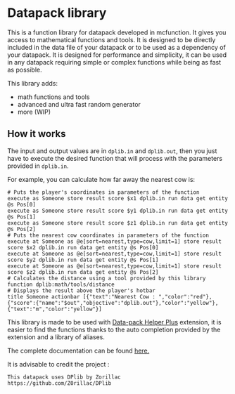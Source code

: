 # Datapack library
This is a function library for datapack developed in mcfunction. It gives you access to mathematical functions and tools. It is designed to be directly included in the data file of your datapack or to be used as a dependency of your datapack. It is designed for performance and simplicity, it can be used in any datapack requiring simple or complex functions while being as fast as possible.

This library adds:
- math functions and tools
- advanced and ultra fast random generator
- more (WIP)

## How it works

The input and output values are in `dplib.in` and `dplib.out`, then you just have to execute the desired function that will process with the parameters provided in `dplib.in`.

For example, you can calculate how far away the nearest cow is:
```mcfunction
# Puts the player's coordinates in parameters of the function
execute as Someone store result score $x1 dplib.in run data get entity @s Pos[0]
execute as Someone store result score $y1 dplib.in run data get entity @s Pos[1]
execute as Someone store result score $z1 dplib.in run data get entity @s Pos[2]
# Puts the nearest cow coordinates in parameters of the function
execute at Someone as @e[sort=nearest,type=cow,limit=1] store result score $x2 dplib.in run data get entity @s Pos[0]
execute at Someone as @e[sort=nearest,type=cow,limit=1] store result score $y2 dplib.in run data get entity @s Pos[1]
execute at Someone as @e[sort=nearest,type=cow,limit=1] store result score $z2 dplib.in run data get entity @s Pos[2]
# Calculates the distance using a tool provided by this library
function dplib:math/tools/distance
# Displays the result above the player's hotbar
title Someone actionbar [{"text":"Nearest Cow : ","color":"red"},{"score":{"name":"$out","objective":"dplib.out"},"color":"yellow"},{"text":"m","color":"yellow"}]
```

This library is made to be used with [Data-pack Helper Plus](https://marketplace.visualstudio.com/items?itemName=SPGoding.datapack-language-server) extension, it is easier to find the functions thanks to the auto completion provided by the extension and a library of aliases.

The complete documentation can be found [here.](https://github.com/Z0rillac/DPlib/blob/main/DOCS.md)

It is advisable to credit the project :
```
This datapack uses DPlib by Zorillac
https://github.com/Z0rillac/DPlib
```
